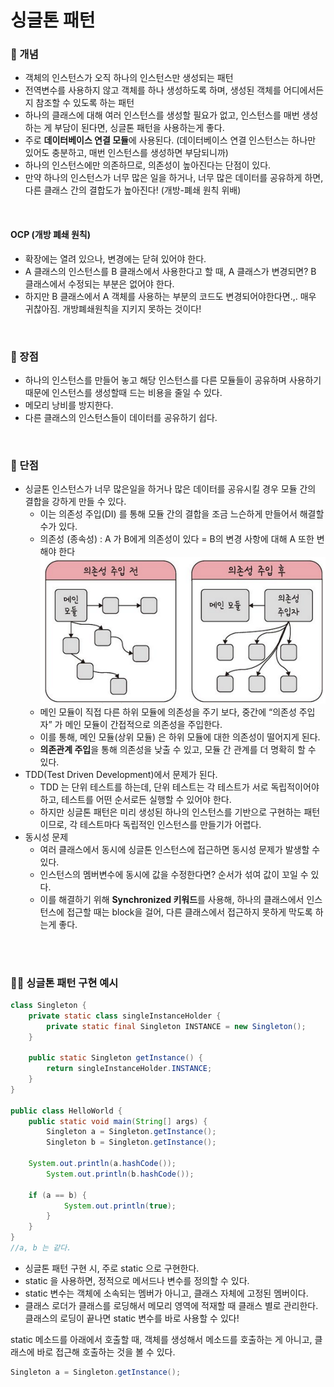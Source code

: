# 싱글톤 패턴

### **📌 개념**

- 객체의 인스턴스가 오직 하나의 인스턴스만 생성되는 패턴
- 전역변수를 사용하지 않고 객체를 하나 생성하도록 하며, 생성된 객체를 어디에서든지 참조할 수 있도록 하는 패턴
- 하나의 클래스에 대해 여러 인스턴스를 생성할 필요가 없고, 인스턴스를 매번 생성하는 게 부담이 된다면, 싱글톤 패턴을 사용하는게 좋다.
- 주로 **데이터베이스 연결 모듈**에 사용된다. (데이터베이스 연결 인스턴스는 하나만 있어도 충분하고, 매번 인스턴스를 생성하면 부담되니까)
- 하나의 인스턴스에만 의존하므로, 의존성이 높아진다는 단점이 있다.
- 만약 하나의 인스턴스가 너무 많은 일을 하거나, 너무 많은 데이터를 공유하게 하면, 다른 클래스 간의 결합도가 높아진다! (개방-폐쇄 원칙 위배)            

<br>

#### **OCP (개방 폐쇄 원칙)**

- 확장에는 열려 있으나, 변경에는 닫혀 있어야 한다.
- A 클래스의 인스턴스를 B 클래스에서 사용한다고 할 때, A 클래스가 변경되면? B 클래스에서 수정되는 부분은 없어야 한다.
- 하지만 B 클래스에서 A 객체를 사용하는 부분의 코드도 변경되어야한다면.,. 매우 귀찮아짐. 개방폐쇄원칙을 지키지 못하는 것이다!

<br>

### **📎 장점**

- 하나의 인스턴스를 만들어 놓고 해당 인스턴스를 다른 모듈들이 공유하며 사용하기 때문에 인스턴스를 생성할때 드는 비용을 줄일 수 있다.
- 메모리 낭비를 방지한다.
- 다른 클래스의 인스턴스들이 데이터를 공유하기 쉽다.

<br>

### **📎 단점**

- 싱글톤 인스턴스가 너무 많은일을 하거나 많은 데이터를 공유시킬 경우 모듈 간의 결합을 강하게 만들 수 있다.
    - 이는 의존성 주입(DI) 를 통해 모듈 간의 결합을 조금 느슨하게 만들어서 해결할 수가 있다.
    - 의존성 (종속성) : A 가 B에게 의존성이 있다 = B의 변경 사항에 대해 A 또한 변해야 한다
    ![Untitled](./image/의존성.png)
    - 메인 모듈이 직접 다른 하위 모듈에 의존성을 주기 보다, 중간에 “의존성 주입자” 가 메인 모듈이 간접적으로 의존성을 주입한다.
    - 이를 통해, 메인 모듈(상위 모듈) 은 하위 모듈에 대한 의존성이 떨어지게 된다.
    - **의존관계 주입**을 통해 의존성을 낮출 수 있고, 모듈 간 관계를 더 명확히 할 수 있다.
- TDD(Test Driven Development)에서 문제가 된다. 
    - TDD 는 단위 테스트를 하는데, 단위 테스트는 각 테스트가 서로 독립적이어야 하고, 테스트를 어떤 순서로든 실행할 수 있어야 한다.
    - 하지만 싱글톤 패턴은 미리 생성된 하나의 인스턴스를 기반으로 구현하는 패턴이므로, 각 테스트마다 독립적인 인스턴스를 만들기가 어렵다.
- 동시성 문제
    - 여러 클래스에서 동시에 싱글톤 인스턴스에 접근하면 동시성 문제가 발생할 수 있다.
    - 인스턴스의 멤버변수에 동시에 값을 수정한다면? 순서가 섞여 값이 꼬일 수 있다.
    - 이를 해결하기 위해 **Synchronized 키워드**를 사용해, 하나의 클래스에서 인스턴스에 접근할 때는  block을 걸어, 다른 클래스에서 접근하지 못하게 막도록 하는게 좋다.

<br>

#

### 🙋‍♀️ 싱글톤 패턴 구현 예시

```java
class Singleton {
	private static class singleInstanceHolder {
		private static final Singleton INSTANCE = new Singleton();
	}
	
	public static Singleton getInstance() {
		return singleInstanceHolder.INSTANCE;
	}
}

public class HelloWorld {
	public static void main(String[] args) {
		Singleton a = Singleton.getInstance();
		Singleton b = Singleton.getInstance();
		
    System.out.println(a.hashCode());
		System.out.println(b.hashCode());
		
    if (a == b) {
			System.out.println(true);
		}
	}
}
//a, b 는 같다.
```
- 싱글톤 패턴 구현 시, 주로 static 으로 구현한다.
- static 을 사용하면, 정적으로 메서드나 변수를 정의할 수 있다.
- static 변수는 객체에 소속되는 멤버가 아니고, 클래스 자체에 고정된 멤버이다. 
- 클래스 로더가 클래스를 로딩해서 메모리 영역에 적재할 때 클래스 별로 관리한다. 클래스의 로딩이 끝나면 static 변수를 바로 사용할 수 있다!

static 메소드를 아래에서 호출할 때, 객체를 생성해서 메소드를 호출하는 게 아니고, 클래스에 바로 접근해 호출하는 것을 볼 수 있다.
``` java
Singleton a = Singleton.getInstance();
```  